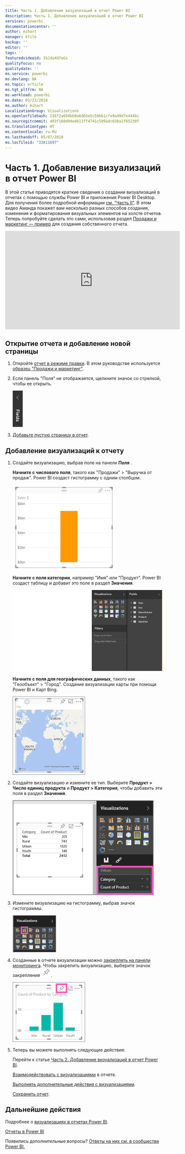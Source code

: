 ```yaml
---
title: Часть 1. Добавление визуализаций в отчет Power BI
description: Часть 1. Добавление визуализаций в отчет Power BI
services: powerbi
documentationcenter: ''
author: mihart
manager: kfile
backup: ''
editor: ''
tags: ''
featuredvideoid: IkJda4O7oGs
qualityfocus: no
qualitydate: ''
ms.service: powerbi
ms.devlang: NA
ms.topic: article
ms.tgt_pltfrm: NA
ms.workload: powerbi
ms.date: 03/23/2018
ms.author: mihart
LocalizationGroup: Visualizations
ms.openlocfilehash: 216f2a694bb0a6d65e5c50bb1cfe9a49d7e444bc
ms.sourcegitcommit: 493f160d04ed411ff4741c599adc63ba1f65230f
ms.translationtype: HT
ms.contentlocale: ru-RU
ms.lasthandoff: 05/07/2018
ms.locfileid: "33811697"
---
```

# <a name="part-i-add-visualizations-to-a-power-bi-report"></a>Часть 1. Добавление визуализаций в отчет Power BI
В этой статье приводятся краткие сведения о создании визуализаций в отчетах с помощью службы Power BI и приложения Power BI Desktop.  Для получения более подробной информации [см. "Часть II"](power-bi-report-add-visualizations-ii.md). В этом видео Аманда покажет вам несколько разных способов создания, изменения и форматирования визуальных элементов на холсте отчетов. Теперь попробуйте сделать это сами, использовав раздел [Продажи и маркетинг — пример](sample-datasets.md) для создания собственного отчета.

<iframe width="560" height="315" src="https://www.youtube.com/embed/IkJda4O7oGs" frameborder="0" allowfullscreen></iframe>


## <a name="open-a-report-and-add-a-new-page"></a>Открытие отчета и добавление новой страницы
1. Откройте [отчет в режиме правки](service-reading-view-and-editing-view.md). В этом руководстве используется [образец "Продажи и маркетинг"](sample-datasets.md).
2. Если панель "Поля" не отображается, щелкните значок со стрелкой, чтобы ее открыть. 
   
   ![](media/power-bi-report-add-visualizations-i/pbi_nancy_fieldsfiltersarrow.png)
3. [Добавьте пустую страницу в отчет](power-bi-report-add-page.md).

## <a name="add-visualizations-to-the-report"></a>Добавление визуализаций к отчету
1. Создайте визуализацию, выбрав поле на панели **Поля** .  
   
   **Начните с числового поля**, такого как "Продажи" > "Выручка от продаж". Power BI создаст гистограмму с одним столбцом.
   
   ![](media/power-bi-report-add-visualizations-i/pbi_onecolchart.png)
   
   **Начните с поля категории**, например "Имя" или "Продукт". Power BI создаст таблицу и добавит это поле в раздел **Значения**.
   
   ![](media/power-bi-report-add-visualizations-i/pbi_agif_createchart3.gif)
   
   **Начните с поля для географических данных**, такого как "Геообъект" > "Город". Создание визуализации карты при помощи Power BI и Карт Bing.
   
   ![](media/power-bi-report-add-visualizations-i/power-bi-map.png)
2. Создайте визуализацию и измените ее тип. Выберите **Продукт > Число единиц продукта** и **Продукт > Категория**, чтобы добавить эти поля в раздел **Значения**.
   
   ![](media/power-bi-report-add-visualizations-i/part1table1.png)
3. Измените визуализацию на гистограмму, выбрав значок гистограммы.
   
   ![](media/power-bi-report-add-visualizations-i/part1converttocolumn.png)
4. Созданные в отчете визуализации можно [закреплять на панели мониторинга](service-dashboard-pin-tile-from-report.md). Чтобы закрепить визуализацию, выберите значок закрепления ![](media/power-bi-report-add-visualizations-i/pinnooutline.png).
   
   ![](media/power-bi-report-add-visualizations-i/part1pin1.png)
5. Теперь вы можете выполнять следующие действия:
   
   Перейти к статье [Часть 2. Добавление визуализаций в отчет Power BI](power-bi-report-add-visualizations-ii.md).
   
   [Взаимодействовать с визуализациями](service-reading-view-and-editing-view.md) в отчете.
   
   [Выполнять дополнительные действия с визуализациями](power-bi-report-visualizations.md).
   
   [Сохранить отчет](service-report-save.md).

## <a name="next-steps"></a>Дальнейшие действия
Подробнее о [визуализациях в отчетах Power BI](power-bi-report-visualizations.md).

[Отчеты в Power BI](service-reports.md)

Появились дополнительные вопросы? [Ответы на них см. в сообществе Power BI.](http://community.powerbi.com/)

